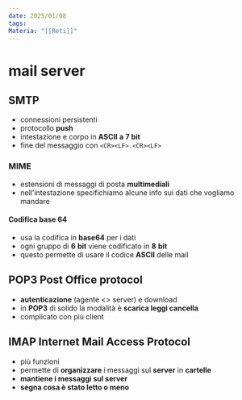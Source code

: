 ```yaml
---
date: 2025/01/08
tags: 
Materia: "[[Reti]]"
---
```

# mail server
## SMTP
- connessioni persistenti
- protocollo **push**
- intestazione e corpo in **ASCII** **a** **7 bit**
- fine del messaggio con `<CR><LF>.<CR><LF>`
### MIME
- estensioni di messaggi di posta **multimediali**
- nell'intestazione specifichiamo alcune info sui dati che vogliamo mandare
#### Codifica base 64
- usa la codifica in **base64** per i dati
- ogni gruppo di **6** **bit** viene codificato in **8** **bit**
- questo permette di usare il codice **ASCII** delle mail

## POP3 Post Office protocol
- **autenticazione** (agente <> server) e download
- in **POP3** di solido la modalità è **scarica leggi cancella**
- complicato con più client
## IMAP Internet Mail Access Protocol
- più funzioni 
- permette di **organizzare** i messaggi sul **server** in **cartelle**
- **mantiene i messaggi sul server**
- **segna cosa è stato letto o meno**
